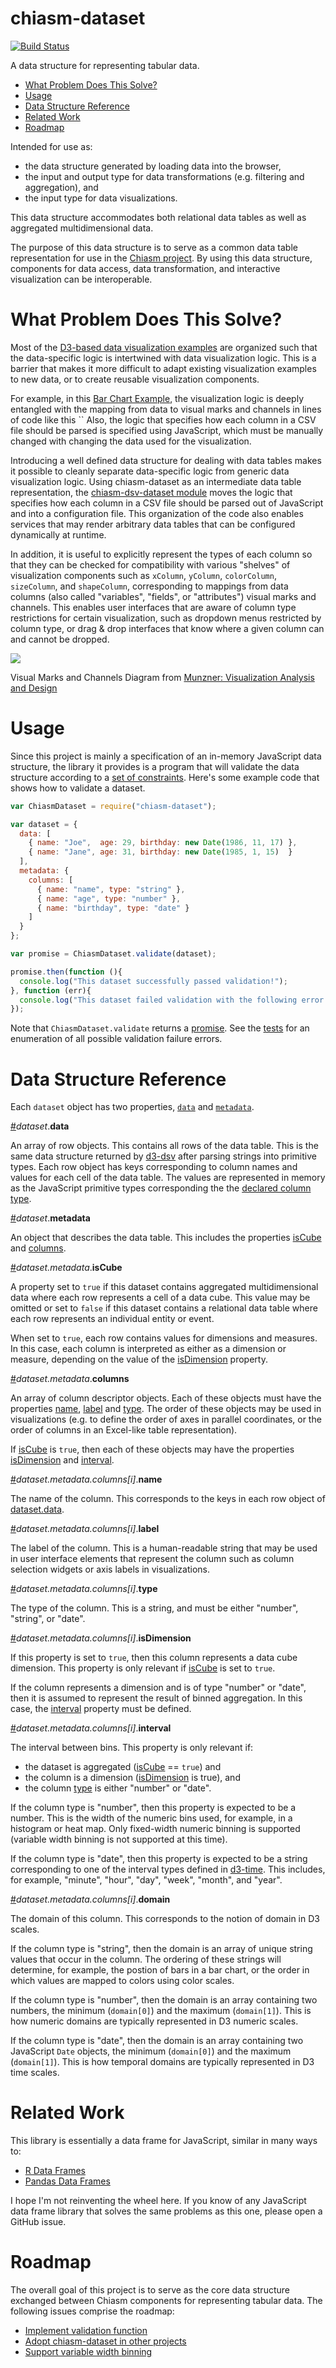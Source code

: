 # chiasm-dataset

[![Build Status](https://travis-ci.org/chiasm-project/chiasm-dataset.svg)](https://travis-ci.org/chiasm-project/chiasm-dataset)

A data structure for representing tabular data.

 * [What Problem Does This Solve?](#what-problem-does-this-solve)
 * [Usage](#usage)
 * [Data Structure Reference](#data-structure-reference)
 * [Related Work](#related-work)
 * [Roadmap](#roadmap)

Intended for use as:

 * the data structure generated by loading data into the browser,
 * the input and output type for data transformations (e.g. filtering and aggregation), and
 * the input type for data visualizations.

This data structure accommodates both relational data tables as well as aggregated multidimensional data.

The purpose of this data structure is to serve as a common data table representation for use in the [Chiasm project](https://github.com/chiasm-project/chiasm). By using this data structure, components for data access, data transformation, and interactive visualization can be interoperable.

# What Problem Does This Solve?
Most of the [D3-based data visualization examples](https://github.com/mbostock/d3/wiki/Gallery) are organized such that the data-specific logic is intertwined with data visualization logic. This is a barrier that makes it more difficult to adapt existing visualization examples to new data, or to create reusable visualization components.

For example, in this [Bar Chart Example](http://bl.ocks.org/mbostock/3885304), the visualization logic is deeply entangled with the mapping from data to visual marks and channels in lines of code like this `` Also, the logic that specifies how each column in a CSV file should be parsed is specified using JavaScript, which must be manually changed with changing the data used for the visualization.

Introducing a well defined data structure for dealing with data tables makes it possible to cleanly separate data-specific logic from generic data visualization logic. Using chiasm-dataset as an intermediate data table representation, the [chiasm-dsv-dataset module](https://github.com/chiasm-project/chiasm-dsv-dataset) moves the logic that specifies how each column in a CSV file should be parsed out of JavaScript and into a configuration file. This organization of the code also enables services that may render arbitrary data tables that can be configured dynamically at runtime.

In addition, it is useful to explicitly represent the types of each column so that they can be checked for compatibility with various "shelves" of visualization components such as `xColumn`, `yColumn`, `colorColumn`, `sizeColumn`, and `shapeColumn`, corresponding to mappings from data columns (also called "variables", "fields", or "attributes") visual marks and channels. This enables user interfaces that are aware of column type restrictions for certain visualization, such as dropdown menus restricted by column type, or drag & drop interfaces that know where a given column can and cannot be dropped.

[![](http://image.slidesharecdn.com/2015-150716143500-lva1-app6892/95/visualization-a-primer-basics-techniques-and-guidelines-19-638.jpg?cb=1437057727)](http://www.slideshare.net/cagatayturkay/visualization-a-primer)

Visual Marks and Channels Diagram from [Munzner: Visualization Analysis and Design](https://www.youtube.com/watch?v=jVC6SQS23ak&feature=youtu.be)

# Usage

Since this project is mainly a specification of an in-memory JavaScript data structure, the library it provides is a program that will validate the data structure according to a [set of constraints](https://github.com/chiasm-project/chiasm-dataset/issues/1). Here's some example code that shows how to validate a dataset.

```javascript
var ChiasmDataset = require("chiasm-dataset");

var dataset = {
  data: [
    { name: "Joe",  age: 29, birthday: new Date(1986, 11, 17) },
    { name: "Jane", age: 31, birthday: new Date(1985, 1, 15)  }
  ],
  metadata: {
    columns: [
      { name: "name", type: "string" },
      { name: "age", type: "number" },
      { name: "birthday", type: "date" }
    ]
  }
};

var promise = ChiasmDataset.validate(dataset);

promise.then(function (){
  console.log("This dataset successfully passed validation!");
}, function (err){
  console.log("This dataset failed validation with the following error: " + err.message);
});
```

Note that `ChiasmDataset.validate` returns a [promise](https://developer.mozilla.org/en-US/docs/Web/JavaScript/Reference/Global_Objects/Promise). See the [tests](tests.js) for an enumeration of all possible validation failure errors.

# Data Structure Reference

Each `dataset` object has two properties, [`data`](#data) and [`metadata`](#metadata).

<a name="data" href="#data">#</a><i>dataset</i>.<b>data</b>

An array of row objects. This contains all rows of the data table. This is the same data structure returned by [d3-dsv](https://github.com/d3/d3-dsv) after parsing strings into primitive types. Each row object has keys corresponding to column names and values for each cell of the data table. The values are represented in memory as the JavaScript primitive types corresponding the the [declared column type](#type).

<a name="metadata" href="#metadata">#</a><i>dataset</i>.<b>metadata</b>

An object that describes the data table. This includes the properties [isCube](#isCube) and [columns](#columns).

<a name="isCube" href="#isCube">#</a><i>dataset.metadata</i>.<b>isCube</b>

A property set to `true` if this dataset contains aggregated multidimensional data where each row represents a cell of a data cube. This value may be omitted or set to `false` if this dataset contains a relational data table where each row represents an individual entity or event.

When set to `true`, each row contains values for dimensions and measures. In this case, each column is interpreted as either as a dimension or measure, depending on the value of the [isDimension](#isDimension) property.

<a name="columns" href="#columns">#</a><i>dataset.metadata</i>.<b>columns</b>

An array of column descriptor objects. Each of these objects must have the properties [name](#name), [label](#label) and [type](#type). The order of these objects may be used in visualizations (e.g. to define the order of axes in parallel coordinates, or the order of columns in an Excel-like table representation).

If [isCube](#isCube) is `true`, then each of these objects may have the properties [isDimension](#isDimension) and [interval](#interval).

<a name="name" href="#name">#</a><i>dataset.metadata.columns[i]</i>.<b>name</b>

The name of the column. This corresponds to the keys in each row object of [dataset.data](#data).

<a name="label" href="#label">#</a><i>dataset.metadata.columns[i]</i>.<b>label</b>

The label of the column. This is a human-readable string that may be used in user interface elements that represent the column such as column selection widgets or axis labels in visualizations.

<a name="type" href="#type">#</a><i>dataset.metadata.columns[i]</i>.<b>type</b>

The type of the column. This is a string, and must be either "number", "string", or "date".

<a name="isDimension" href="#isDimension">#</a><i>dataset.metadata.columns[i]</i>.<b>isDimension</b>

If this property is set to `true`, then this column represents a data cube dimension. This property is only relevant if [isCube](#isCube) is set to `true`.

If the column represents a dimension and is of type "number" or "date", then it is assumed to represent the result of binned aggregation. In this case, the [interval](#interval) property must be defined.

<a name="interval" href="#interval">#</a><i>dataset.metadata.columns[i]</i>.<b>interval</b>

The interval between bins. This property is only relevant if:

 * the dataset is aggregated ([isCube](#isCube) == `true`) and
 * the column is a dimension ([isDimension](#isDimension) is true), and
 * the column [type](#type) is either "number" or "date".

If the column type is "number", then this property is expected to be a number. This is the width of the numeric bins used, for example, in a histogram or heat map. Only fixed-width numeric binning is supported (variable width binning is not supported at this time).

If the column type is "date", then this property is expected to be a string corresponding to one of the interval types defined in [d3-time](https://github.com/d3/d3-time). This includes, for example, "minute", "hour", "day", "week", "month", and "year".

<a name="domain" href="#domain">#</a><i>dataset.metadata.columns[i]</i>.<b>domain</b>

The domain of this column. This corresponds to the notion of domain in D3 scales.

If the column type is "string", then the domain is an array of unique string values that occur in the column. The ordering of these strings will determine, for example, the postion of bars in a bar chart, or the order in which values are mapped to colors using color scales.

If the column type is "number", then the domain is an array containing two numbers, the minimum (`domain[0]`) and the maximum (`domain[1]`). This is how numeric domains are typically represented in D3 numeric scales.

If the column type is "date", then the domain is an array containing two JavaScript `Date` objects, the minimum (`domain[0]`) and the maximum (`domain[1]`). This is how temporal domains are typically represented in D3 time scales.

# Related Work

This library is essentially a data frame for JavaScript, similar in many ways to:

 * [R Data Frames](http://www.r-tutor.com/r-introduction/data-frame)
 * [Pandas Data Frames](http://pandas.pydata.org/pandas-docs/stable/generated/pandas.DataFrame.html)

I hope I'm not reinventing the wheel here. If you know of any JavaScript data frame library that solves the same problems as this one, please open a GitHub issue.

# Roadmap

The overall goal of this project is to serve as the core data structure exchanged between Chiasm components for representing tabular data. The following issues comprise the roadmap:

 * [Implement validation function](https://github.com/chiasm-project/chiasm-dataset/issues/1)
 * [Adopt chiasm-dataset in other projects](https://github.com/chiasm-project/chiasm-dataset/issues/2)
 * [Support variable width binning](https://github.com/chiasm-project/chiasm-dataset/issues/3)
